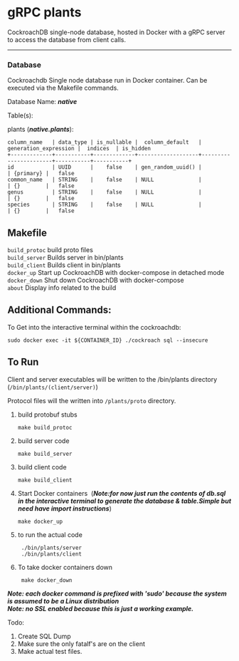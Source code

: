 # gRPC plants

CockroachDB single-node database, hosted in Docker with a gRPC server to access the database from client calls.

---

### Database

Cockroachdb Single node database run in Docker container. Can be executed via the Makefile commands.

Database Name: ***native***

Table(s):

plants (***native.plants***):
```
column_name   | data_type | is_nullable |  column_default   | generation_expression |  indices  | is_hidden
+-------------+-----------+-------------+-------------------+-----------------------+-----------+-----------+
id            | UUID      |    false    | gen_random_uuid() |                       | {primary} |   false    
common_name   | STRING    |    false    | NULL              |                       | {}        |   false   
genus         | STRING    |    false    | NULL              |                       | {}        |   false    
species       | STRING    |    false    | NULL              |                       | {}        |   false    
```

## Makefile

<code>build_protoc</code>      build proto files<br/>
<code>build_server</code>      Builds server in bin/plants<br/>
<code>build_client</code>      Builds client in bin/plants<br/>
<code>docker_up</code>         Start up CockroachDB with docker-compose in detached mode<br/>
<code>docker_down</code>       Shut down CockroachDB with docker-compose<br/>
<code>about</code>             Display info related to the build<br/>

## Additional Commands:

To Get into the interactive terminal within the cockroachdb:

`sudo docker exec -it ${CONTAINER_ID} ./cockroach sql --insecure`

## To Run

Client and server executables will be written to the /bin/plants directory (<code>/bin/plants/(client/server)</code>)

Protocol files will the written into <code>/plants/proto</code> directory.

1) build protobuf stubs

    <code>make build_protoc</code>

2) build server code

    <code>make build_server</code>

3) build client code

    <code>make build_client</code>

4) Start Docker containers &nbsp;(***Note:for now just run the contents of db.sql in the interactive terminal to generate the database & table.Simple but need have import instructions***)

    <code>make docker_up</code>

5) to run the actual code

    <code> ./bin/plants/server </code><br>
    <code> ./bin/plants/client </code>

6) To take docker containers down
    
    <code> make docker_down </code>

***Note: each docker command is prefixed with 'sudo' because the system is assumed to be a Linux distribution*** <br/>
***Note: no SSL enabled because this is just a working example.***<br/>

Todo:
1) Create SQL Dump
2) Make sure the only fatalf's are on the client
3) Make actual test files.
